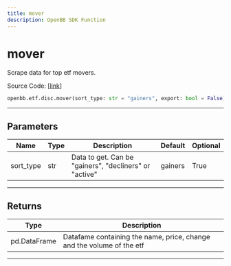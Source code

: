 ```yaml
---
title: mover
description: OpenBB SDK Function
---
```


# mover

Scrape data for top etf movers.

Source Code: [[link](https://github.com/OpenBB-finance/OpenBBTerminal/tree/main/openbb_terminal/etf/discovery/wsj_model.py#L15)]

```python
openbb.etf.disc.mover(sort_type: str = "gainers", export: bool = False)
```

---

## Parameters

| Name | Type | Description | Default | Optional |
| ---- | ---- | ----------- | ------- | -------- |
| sort_type | str | Data to get. Can be "gainers", "decliners" or "active" | gainers | True |


---

## Returns

| Type | Description |
| ---- | ----------- |
| pd.DataFrame | Datafame containing the name, price, change and the volume of the etf |
---

